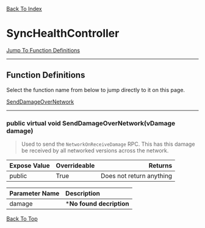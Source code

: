[Back To Index](../index.md)

# SyncHealthController

[Jump To Function Definitions](#functions-definitions)<br/>

--------------------------------------------------------
## Function Definitions<a name="functions-definitions"></a>

Select the function name from below to jump directly to it on this page.

[SendDamageOverNetwork](#SendDamageOverNetwork)<br>

------------------
 ### public virtual void SendDamageOverNetwork(vDamage damage)<a name="SendDamageOverNetwork"></a>
>   Used to send the `NetworkOnReceiveDamage` RPC. This has this damage be received by all networked versions across the network. 

| Expose Value | Overrideable | Returns |
|:---|:---|---:|
|public|True|Does not return anything|

| Parameter Name | Description |
|:---|:---|
|damage|***No found decription**|

[Back To Top](#)

